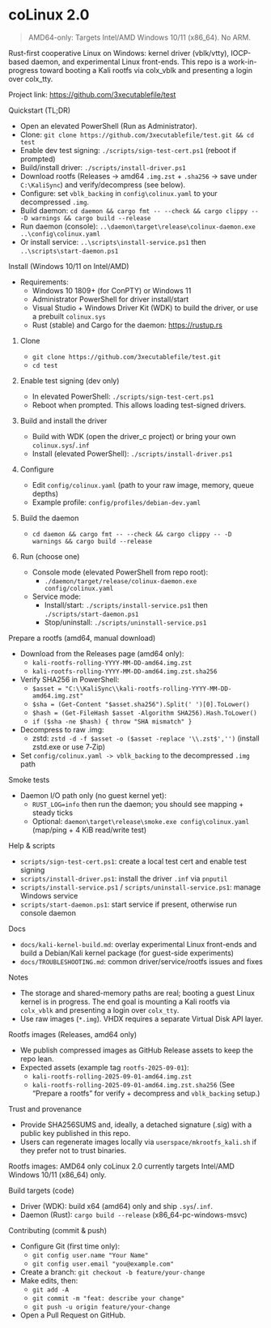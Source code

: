 # coLinux 2.0

> AMD64-only: Targets Intel/AMD Windows 10/11 (x86_64). No ARM.

Rust-first cooperative Linux on Windows: kernel driver (vblk/vtty), IOCP-based daemon, and experimental Linux front-ends. This repo is a work-in-progress toward booting a Kali rootfs via colx_vblk and presenting a login over colx_tty.

Project link: https://github.com/3xecutablefile/test

Quickstart (TL;DR)
- Open an elevated PowerShell (Run as Administrator).
- Clone: `git clone https://github.com/3xecutablefile/test.git && cd test`
- Enable dev test signing: `./scripts/sign-test-cert.ps1` (reboot if prompted)
- Build/install driver: `./scripts/install-driver.ps1`
- Download rootfs (Releases → amd64 `.img.zst` + `.sha256` → save under `C:\KaliSync`) and verify/decompress (see below).
- Configure: set `vblk_backing` in `config\colinux.yaml` to your decompressed `.img`.
- Build daemon: `cd daemon && cargo fmt -- --check && cargo clippy -- -D warnings && cargo build --release`
- Run daemon (console): `..\daemon\target\release\colinux-daemon.exe ..\config\colinux.yaml`
- Or install service: `..\scripts\install-service.ps1` then `..\scripts\start-daemon.ps1`

Install (Windows 10/11 on Intel/AMD)
- Requirements:
  - Windows 10 1809+ (for ConPTY) or Windows 11
  - Administrator PowerShell for driver install/start
  - Visual Studio + Windows Driver Kit (WDK) to build the driver, or use a prebuilt `colinux.sys`
  - Rust (stable) and Cargo for the daemon: https://rustup.rs

1) Clone
   - `git clone https://github.com/3xecutablefile/test.git`
   - `cd test`

2) Enable test signing (dev only)
   - In elevated PowerShell: `./scripts/sign-test-cert.ps1`
   - Reboot when prompted. This allows loading test-signed drivers.

3) Build and install the driver
   - Build with WDK (open the driver_c project) or bring your own `colinux.sys`/`.inf`
   - Install (elevated PowerShell): `./scripts/install-driver.ps1`

4) Configure
   - Edit `config/colinux.yaml` (path to your raw image, memory, queue depths)
   - Example profile: `config/profiles/debian-dev.yaml`

5) Build the daemon
   - `cd daemon && cargo fmt -- --check && cargo clippy -- -D warnings && cargo build --release`

6) Run (choose one)
   - Console mode (elevated PowerShell from repo root):
     - `./daemon/target/release/colinux-daemon.exe config/colinux.yaml`
   - Service mode:
     - Install/start: `./scripts/install-service.ps1` then `./scripts/start-daemon.ps1`
     - Stop/uninstall: `./scripts/uninstall-service.ps1`

Prepare a rootfs (amd64, manual download)
- Download from the Releases page (amd64 only):
  - `kali-rootfs-rolling-YYYY-MM-DD-amd64.img.zst`
  - `kali-rootfs-rolling-YYYY-MM-DD-amd64.img.zst.sha256`
- Verify SHA256 in PowerShell:
  - `$asset = "C:\\KaliSync\\kali-rootfs-rolling-YYYY-MM-DD-amd64.img.zst"`
  - `$sha = (Get-Content "$asset.sha256").Split(' ')[0].ToLower()`
  - `$hash = (Get-FileHash $asset -Algorithm SHA256).Hash.ToLower()`
  - `if ($sha -ne $hash) { throw "SHA mismatch" }`
- Decompress to raw .img:
  - zstd: `zstd -d -f $asset -o ($asset -replace '\\.zst$','')` (install zstd.exe or use 7‑Zip)
- Set `config/colinux.yaml -> vblk_backing` to the decompressed `.img` path

Smoke tests
- Daemon I/O path only (no guest kernel yet):
  - `RUST_LOG=info` then run the daemon; you should see mapping + steady ticks
  - Optional: `daemon\target\release\smoke.exe config\colinux.yaml` (map/ping + 4 KiB read/write test)

Help & scripts
- `scripts/sign-test-cert.ps1`: create a local test cert and enable test signing
- `scripts/install-driver.ps1`: install the driver `.inf` via `pnputil`
- `scripts/install-service.ps1` / `scripts/uninstall-service.ps1`: manage Windows service
- `scripts/start-daemon.ps1`: start service if present, otherwise run console daemon

Docs
- `docs/kali-kernel-build.md`: overlay experimental Linux front-ends and build a Debian/Kali kernel package (for guest-side experiments)
- `docs/TROUBLESHOOTING.md`: common driver/service/rootfs issues and fixes

Notes
- The storage and shared-memory paths are real; booting a guest Linux kernel is in progress. The end goal is mounting a Kali rootfs via `colx_vblk` and presenting a login over `colx_tty`.
- Use raw images (`*.img`). VHDX requires a separate Virtual Disk API layer.

Rootfs images (Releases, amd64 only)
- We publish compressed images as GitHub Release assets to keep the repo lean.
- Expected assets (example tag `rootfs-2025-09-01`):
  - `kali-rootfs-rolling-2025-09-01-amd64.img.zst`
  - `kali-rootfs-rolling-2025-09-01-amd64.img.zst.sha256`
  (See “Prepare a rootfs” for verify + decompress and `vblk_backing` setup.)

Trust and provenance
- Provide SHA256SUMS and, ideally, a detached signature (.sig) with a public key published in this repo.
- Users can regenerate images locally via `userspace/mkrootfs_kali.sh` if they prefer not to trust binaries.

Rootfs images: AMD64 only
coLinux 2.0 currently targets Intel/AMD Windows 10/11 (x86_64) only.

Build targets (code)
- Driver (WDK): build x64 (amd64) only and ship `.sys`/`.inf`.
- Daemon (Rust): `cargo build --release` (x86_64-pc-windows-msvc)

Contributing (commit & push)
- Configure Git (first time only):
  - `git config user.name "Your Name"`
  - `git config user.email "you@example.com"`
- Create a branch: `git checkout -b feature/your-change`
- Make edits, then:
  - `git add -A`
  - `git commit -m "feat: describe your change"`
  - `git push -u origin feature/your-change`
- Open a Pull Request on GitHub.

